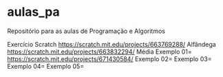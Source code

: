 # aulas_pa
Repositório para as aulas de Programação e Algoritmos

Exercício Scratch https://scratch.mit.edu/projects/663769288/ Alfândega
https://scratch.mit.edu/projects/663832294/ Média
Exemplo 01= https://scratch.mit.edu/projects/671430584/
Exemplo 02=
Exemplo 03=
Exemplo 04=
Exemplo 05=
